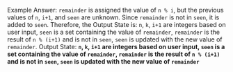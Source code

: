 Example Answer:
`remainder` is assigned the value of `n % i`, but the previous values of `n`, `i+1`, and `seen` are unknown. Since `remainder` is not in `seen`, it is added to `seen`. Therefore, the Output State is: `n`, `k`, `i+1` are integers based on user input, `seen` is a set containing the value of `remainder`, `remainder` is the result of `n % (i+1)` and is not in `seen`, `seen` is updated with the new value of `remainder`.
Output State: **`n`, `k`, `i+1` are integers based on user input, `seen` is a set containing the value of `remainder`, `remainder` is the result of `n % (i+1)` and is not in `seen`, `seen` is updated with the new value of `remainder`**